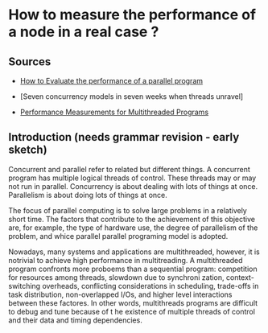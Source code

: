 # How to measure the performance of a node in a real case ?

## Sources

* [How to Evaluate the performance of a parallel program](https://subscription.packtpub.com/book/application_development/9781785289583/1/ch01lvl1sec14/how-to-evaluate-the-performance-of-a-parallel-program)

* [Seven concurrency models in seven weeks when threads unravel]

* [Performance  Measurements  for  Multithreaded  Programs ](https://dl.acm.org/doi/epdf/10.1145/277851.277900)


## Introduction (needs grammar revision - early sketch)

Concurrent and parallel refer to related but different things.
A concurrent program has multiple logical threads of control. These threads may or may not run in parallel.
Concurrency is about dealing with lots of things at once.
Parallelism is about doing lots of things at once.

The focus of parallel computing is to solve large problems in a relatively short time. The factors that contribute to
the achievement of this objective are, for example, the type of hardware use, the degree of parallelism of the problem, and whice parallel parallel programing model is adopted.

Nowadays, many systems and applications are multithreaded, however, it is notrivial to achieve high performance in multitreading. A multithreaded program confronts more proboems than a sequential program: competition for resources among threads, slowdown due to synchroni
zation, context-switching  overheads, conflicting considerations in scheduling, trade-offs in task distribution, non-overlapped I/Os, and higher level interactions between these factores. In other words, multithreads programs are difficult to debug and tune because of t
he existence of multiple threads of control and their data and timing dependencies.
